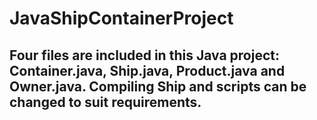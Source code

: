 # JavaShipContainerProject

## Four files are included in this Java project: Container.java, Ship.java, Product.java and Owner.java. Compiling Ship and scripts can be changed to suit requirements. 
